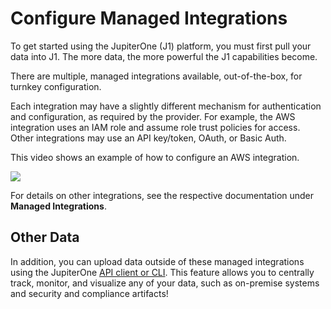 # Configure Managed Integrations

To get started using the JupiterOne (J1) platform, you must first pull your data into J1. The more data, the more powerful the J1 capabilities become.

There are multiple, managed integrations available, out-of-the-box, for turnkey configuration.

Each integration may have a slightly different mechanism for authentication and configuration, as required by the provider. For example, the AWS integration uses an IAM role and assume role trust policies for access. Other integrations may use an API key/token, OAuth, or Basic Auth.

This video shows an example of how to configure an AWS integration.

![](../assets/j1-aws-config-720p.gif)

For details on other integrations, see the respective documentation under **Managed Integrations**.

## Other Data

In addition, you can upload data outside of these managed integrations using the JupiterOne [API client or CLI](../APIs_and-integrations/APIs/j1-client-and-cli.md). This feature allows you to centrally track, monitor, and visualize any of your data, such as on-premise systems and security and compliance artifacts!
